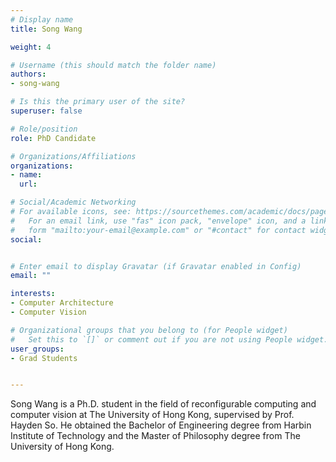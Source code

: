 ```yaml
---
# Display name
title: Song Wang

weight: 4

# Username (this should match the folder name)
authors:
- song-wang

# Is this the primary user of the site?
superuser: false

# Role/position
role: PhD Candidate

# Organizations/Affiliations
organizations:
- name: 
  url: 

# Social/Academic Networking
# For available icons, see: https://sourcethemes.com/academic/docs/page-builder/#icons
#   For an email link, use "fas" icon pack, "envelope" icon, and a link in the
#   form "mailto:your-email@example.com" or "#contact" for contact widget.
social:


# Enter email to display Gravatar (if Gravatar enabled in Config)
email: ""

interests:
- Computer Architecture
- Computer Vision

# Organizational groups that you belong to (for People widget)
#   Set this to `[]` or comment out if you are not using People widget.
user_groups:
- Grad Students


---
```


Song Wang is a Ph.D. student in the field of reconfigurable computing and computer vision at The University of Hong Kong, supervised by Prof. Hayden So. He obtained the Bachelor of Engineering degree from Harbin Institute of Technology and the Master of Philosophy degree from The University of Hong Kong.